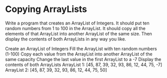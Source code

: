# Copying ArrayLists

Write a program that creates an ArrayList of Integers. It should put ten random numbers from 1 to 100 in the ArrayList. It should copy all the elements of that ArrayList into another ArrayList of the same size. Then display the contents of both ArrayLists in any way you like.

Create an ArrayList of Integers
Fill the ArrayList with ten random numbers (1-100)
Copy each value from the ArrayList into another ArrayList of the same capacity
Change the last value in the first ArrayList to a -7
Display the contents of both ArrayLists
ArrayList 1: [45, 87, 39, 32, 93, 86, 12, 44, 75, -7]
ArrayList 2: [45, 87, 39, 32, 93, 86, 12, 44, 75, 50]

